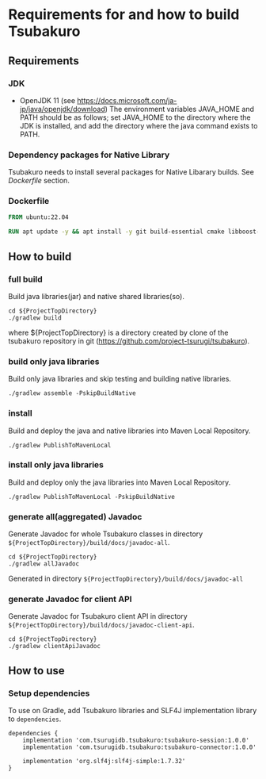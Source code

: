 # Requirements for and how to build Tsubakuro

## Requirements

### JDK
* OpenJDK 11 (see https://docs.microsoft.com/ja-jp/java/openjdk/download)
The environment variables JAVA_HOME and PATH should be as follows;
set JAVA_HOME to the directory where the JDK is installed,
and add the directory where the java command exists to PATH.

### Dependency packages for Native Library
Tsubakuro needs to install several packages for Native Libarary builds.
See *Dockerfile* section.

### Dockerfile

```dockerfile
FROM ubuntu:22.04

RUN apt update -y && apt install -y git build-essential cmake libboost-system-dev openjdk-11-jdk
```

###

## How to build

### full build
Build java libraries(jar) and native shared libraries(so).

```
cd ${ProjectTopDirectory}
./gradlew build
```
where ${ProjectTopDirectory} is a directory created by clone of the tsubakuro repository in git (https://github.com/project-tsurugi/tsubakuro).


### build only java libraries
Build only java libraries and skip testing and building native libraries.

```
./gradlew assemble -PskipBuildNative
```

### install
Build and deploy the java and native libraries into Maven Local Repository.
```
./gradlew PublishToMavenLocal
```

### install only java libraries
Build and deploy only the java libraries into Maven Local Repository.
```
./gradlew PublishToMavenLocal -PskipBuildNative
```

### generate all(aggregated) Javadoc
Generate Javadoc for whole Tsubakuro classes in directory `${ProjectTopDirectory}/build/docs/javadoc-all`.
```
cd ${ProjectTopDirectory}
./gradlew allJavadoc
```

Generated in directory `${ProjectTopDirectory}/build/docs/javadoc-all`

### generate Javadoc for client API
Generate Javadoc for Tsubakuro client API in directory `${ProjectTopDirectory}/build/docs/javadoc-client-api`.

```
cd ${ProjectTopDirectory}
./gradlew clientApiJavadoc
```

## How to use

### Setup dependencies
To use on Gradle, add Tsubakuro libraries and SLF4J implementation library to `dependencies`.

```
dependencies {
    implementation 'com.tsurugidb.tsubakuro:tsubakuro-session:1.0.0'
    implementation 'com.tsurugidb.tsubakuro:tsubakuro-connector:1.0.0'

    implementation 'org.slf4j:slf4j-simple:1.7.32'
}
```
